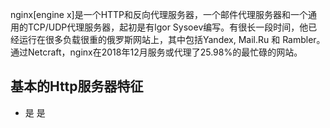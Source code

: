 nginx\[engine x\]是一个HTTP和反向代理服务器，一个邮件代理服务器和一个通用的TCP/UDP代理服务器，起初是有lgor Sysoev编写。有很长一段时间，他已经运行在很多负载很重的俄罗斯网站上，其中包括Yandex, Mail.Ru 和 Rambler。通过Netcraft，nginx在2018年12月服务或代理了25.98%的最忙碌的网站。

## 基本的Http服务器特征

 - 是  是



